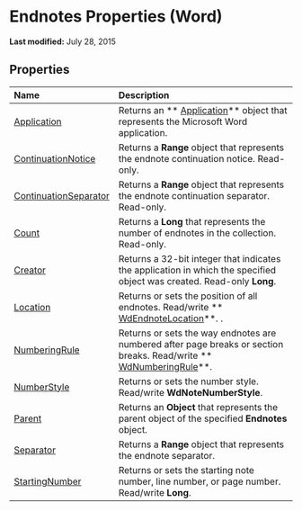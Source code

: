 
# Endnotes Properties (Word)

 **Last modified:** July 28, 2015


## Properties



|**Name**|**Description**|
|:-----|:-----|
| [Application](f85880d9-1f1a-ff79-b58d-e20e311c8938.md)|Returns an  ** [Application](d1cf6f8f-4e88-bf01-93b4-90a83f79cb44.md)** object that represents the Microsoft Word application.|
| [ContinuationNotice](3d2007df-756e-17f9-ce7c-269fa633503b.md)|Returns a  **Range** object that represents the endnote continuation notice. Read-only.|
| [ContinuationSeparator](4f62aa74-5c9e-6f95-ddc5-ff02c9a00bcf.md)|Returns a  **Range** object that represents the endnote continuation separator. Read-only.|
| [Count](489bf700-45c1-f6a3-9842-3b22933be1c0.md)|Returns a  **Long** that represents the number of endnotes in the collection. Read-only.|
| [Creator](01b4e67b-b7d3-36ed-b58c-a0aab01035e7.md)|Returns a 32-bit integer that indicates the application in which the specified object was created. Read-only  **Long**.|
| [Location](948dd801-4ae3-0063-0bfd-28ea141d0b69.md)|Returns or sets the position of all endnotes. Read/write  ** [WdEndnoteLocation](dd9a3923-7948-8512-ed63-8679b8788275.md)**. .|
| [NumberingRule](8f21cc55-b065-86fc-0bc5-d54e9f0e58ac.md)|Returns or sets the way endnotes are numbered after page breaks or section breaks. Read/write  ** [WdNumberingRule](70993a58-4b2c-e809-ab71-ca1701539483.md)**.|
| [NumberStyle](9157acf1-6452-ec85-5032-66cf960b94f4.md)|Returns or sets the number style. Read/write  **WdNoteNumberStyle**.|
| [Parent](6dbb5268-d66e-68db-ec7f-1b1291cd64fe.md)|Returns an  **Object** that represents the parent object of the specified **Endnotes** object.|
| [Separator](e5085dbe-f9ab-33ec-d23e-4f488dc3eda3.md)|Returns a  **Range** object that represents the endnote separator.|
| [StartingNumber](32e8e638-4782-a841-b971-d389406518db.md)|Returns or sets the starting note number, line number, or page number. Read/write  **Long**.|

